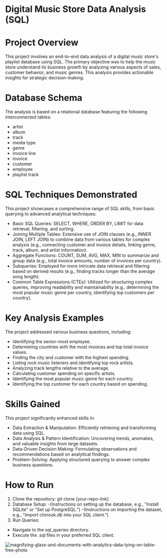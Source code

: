 # Digital Music Store Data Analysis (SQL)
# Project Overview
This project involves an end-to-end data analysis of a digital music store's playlist database using SQL. The primary objective was to help the music store understand its business growth by analyzing various aspects of sales, customer behavior, and music genres. This analysis provides actionable insights for strategic decision-making.

# Database Schema
The analysis is based on a relational database featuring the following interconnected tables:
- artist
- album
- track
- media type
- genre
- invoice line
- invoice
- customer
- employee
- playlist track

# SQL Techniques Demonstrated
This project showcases a comprehensive range of SQL skills, from basic querying to advanced analytical techniques:

- Basic SQL Queries: SELECT, WHERE, ORDER BY, LIMIT for data retrieval, filtering, and sorting.
- Joining Multiple Tables: Extensive use of JOIN clauses (e.g., INNER JOIN, LEFT JOIN) to combine data from various tables for complex analysis (e.g., connecting customer and invoice details, linking genre, track, album, and artist information).
- Aggregate Functions: COUNT, SUM, AVG, MAX, MIN to summarize and group data (e.g., total invoice amounts, number of invoices per country).
- Subqueries: Employed for more intricate data retrieval and filtering based on derived results (e.g., finding tracks longer than the average song length).
- Common Table Expressions (CTEs): Utilized for structuring complex queries, improving readability and maintainability (e.g., determining the most popular music genre per country, identifying top customers per country).

# Key Analysis Examples
The project addressed various business questions, including:

- Identifying the senior-most employee.
- Determining countries with the most invoices and top total invoice values.
- Finding the city and customer with the highest spending.
- Listing rock music listeners and identifying top rock artists.
- Analyzing track lengths relative to the average.
- Calculating customer spending on specific artists.
- Identifying the most popular music genre for each country.
- Identifying the top customer for each country based on spending.

# Skills Gained
This project significantly enhanced skills in:

- Data Extraction & Manipulation: Efficiently retrieving and transforming data using SQL.
- Data Analysis & Pattern Identification: Uncovering trends, anomalies, and valuable insights from large datasets.
- Data-Driven Decision Making: Formulating observations and recommendations based on analytical findings.
- Problem-Solving: Applying structured querying to answer complex business questions.
# How to Run
1. Clone the repository: git clone [your-repo-link]
2. Database Setup:
-(Instructions on setting up the database, e.g., "Install SQLite" or "Set up PostgreSQL.")
-(Instructions on importing the dataset, e.g., "Import chinook.db into your SQL client.")
3. Run Queries:
- Navigate to the sql_queries directory.
- Execute the .sql files in your preferred SQL client.


![magnifying-glass-and-documents-with-analytics-data-lying-on-table-free-photo](https://github.com/user-attachments/assets/34835c1f-5e1e-4a5e-b4e3-bd19f1396d8b)
